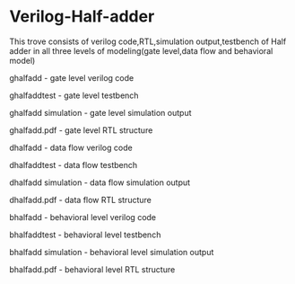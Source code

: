# Verilog-Half-adder
This trove consists of verilog code,RTL,simulation output,testbench of Half adder in all three levels of modeling(gate level,data flow and behavioral model) 

ghalfadd - gate level verilog code

ghalfaddtest - gate level testbench

ghalfadd simulation - gate level simulation output

ghalfadd.pdf - gate level RTL structure

dhalfadd - data flow verilog code

dhalfaddtest - data flow testbench

dhalfadd simulation - data flow simulation output

dhalfadd.pdf - data flow RTL structure

bhalfadd - behavioral level verilog code

bhalfaddtest - behavioral level testbench

bhalfadd simulation - behavioral level simulation output

bhalfadd.pdf - behavioral level RTL structure
